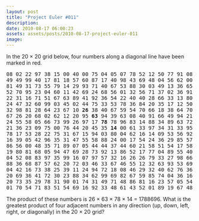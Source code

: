 ```yaml
---
layout: post
title: "Project Euler #011"
description:
date: 2010-08-17 06:00:23
assets: assets/posts/2010-08-17-project-euler-011
image: 
---
```


In the 20 &times; 20 grid below, four numbers along a diagonal line have been marked in red.  


<pre>08 02 22 97 38 15 00 40 00 75 04 05 07 78 52 12 50 77 91 08
49 49 99 40 17 81 18 57 60 87 17 40 98 43 69 48 04 56 62 00 
81 49 31 73 55 79 14 29 93 71 40 67 53 88 30 03 49 13 36 65 
52 70 95 23 04 60 11 42 69 24 68 56 01 32 56 71 37 02 36 91 
22 31 16 71 51 67 63 89 41 92 36 54 22 40 40 28 66 33 13 80 
24 47 32 60 99 03 45 02 44 75 33 53 78 36 84 20 35 17 12 50 
32 98 81 28 64 23 67 10 <strong>26</strong> 38 40 67 59 54 70 66 18 38 64 70 
67 26 20 68 02 62 12 20 95 <strong>63</strong> 94 39 63 08 40 91 66 49 94 21 
24 55 58 05 66 73 99 26 97 17 <strong>78</strong> 78 96 83 14 88 34 89 63 72 
21 36 23 09 75 00 76 44 20 45 35 <strong>14</strong> 00 61 33 97 34 31 33 95 
78 17 53 28 22 75 31 67 15 94 03 80 04 62 16 14 09 53 56 92 
16 39 05 42 96 35 31 47 55 58 88 24 00 17 54 24 36 29 85 57 
86 56 00 48 35 71 89 07 05 44 44 37 44 60 21 58 51 54 17 58 
19 80 81 68 05 94 47 69 28 73 92 13 86 52 17 77 04 89 55 40 
04 52 08 83 97 35 99 16 07 97 57 32 16 26 26 79 33 27 98 66 
88 36 68 87 57 62 20 72 03 46 33 67 46 55 12 32 63 93 53 69 
04 42 16 73 38 25 39 11 24 94 72 18 08 46 29 32 40 62 76 36 
20 69 36 41 72 30 23 88 34 62 99 69 82 67 59 85 74 04 36 16 
20 73 35 29 78 31 90 01 74 31 49 71 48 86 81 16 23 57 05 54 
01 70 54 71 83 51 54 69 16 92 33 48 61 43 52 01 89 19 67 48</pre>

The product of these numbers is 26 &times; 63 &times; 78 &times; 14 = 1788696.  What is the greatest product of four adjacent numbers in any direction (up, down, left, right, or diagonally) in the 20 &times; 20 grid?

<script src="https://gist.github.com/miklund/e90ba53c5601555a5750.js?file=E011.fs"></script>
